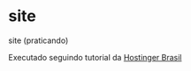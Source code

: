 # site
 site (praticando)

Executado seguindo tutorial da [Hostinger Brasil](https://www.youtube.com/watch?v=7QHSRlr73kc)

